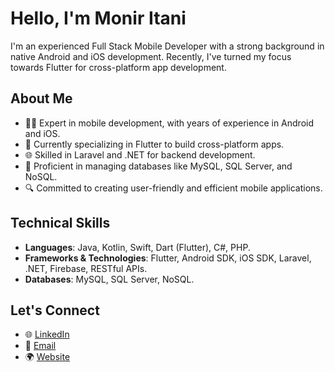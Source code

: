 # Hello, I'm Monir Itani

I'm an experienced Full Stack Mobile Developer with a strong background in native Android and iOS development. Recently, I've turned my focus towards Flutter for cross-platform app development.

## About Me

- 👨‍💻 Expert in mobile development, with years of experience in Android and iOS.
- 📱 Currently specializing in Flutter to build cross-platform apps.
- 🌐 Skilled in Laravel and .NET for backend development.
- 💽 Proficient in managing databases like MySQL, SQL Server, and NoSQL.
- 🔍 Committed to creating user-friendly and efficient mobile applications.

## Technical Skills

- **Languages**: Java, Kotlin, Swift, Dart (Flutter), C#, PHP.
- **Frameworks & Technologies**: Flutter, Android SDK, iOS SDK, Laravel, .NET, Firebase, RESTful APIs.
- **Databases**: MySQL, SQL Server, NoSQL.

## Let's Connect

- 🌐 [LinkedIn](https://www.linkedin.com/in/monir-itani/)
- 📧 [Email](mailto:moniritani@gmail.com)
- 🌍 [Website](https://www.moniritani.com)
